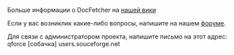 Больше информации о DocFetcher на [нашей вики](http://docfetcher.sourceforge.net/wiki/doku.php)

Если у вас возниклик какие-либо вопросы, напишите на нашем [форуме](http://sourceforge.net/projects/docfetcher/forums/forum/702424).

Для связи с администратором проекта, напишите письмо на этот адрес:
qforce [собачка] users.souceforge.net